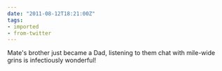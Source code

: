 ```yaml
---
date: "2011-08-12T18:21:00Z"
tags:
- imported
- from-twitter
---
```

Mate's brother just became a Dad, listening to them chat with mile-wide grins is infectiously wonderful\!
